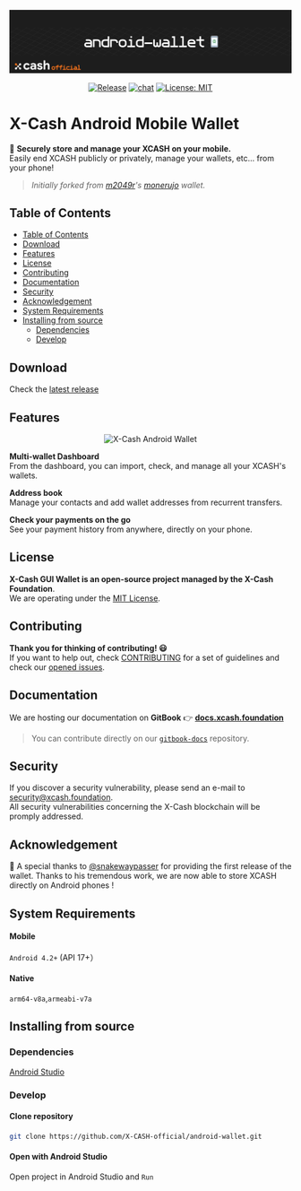 <div align=middle>

<a align="center" href="https://x-network.io/xcash"><img src="header.png" alt="X-Cash Core"></a>

[![Release](https://img.shields.io/github/v/release/X-CASH-official/android-wallet)](https://github.com/X-CASH-official/android-wallet/releases)
[![chat](https://img.shields.io/discord/470575102203920395?logo=discord)](https://discordapp.com/invite/4CAahnd)
[![License: MIT](https://img.shields.io/badge/License-MIT-green.svg?style=flat)](https://opensource.org/licenses/MIT)

</div>

# X-Cash Android Mobile Wallet

📱 **Securely store and manage your XCASH on your mobile.**  
Easily end XCASH publicly or privately, manage your wallets, etc... from your phone!

> *Initially forked from [m2049r](https://github.com/m2049r)'s [monerujo](https://github.com/m2049r/xmrwallet) wallet.*

## Table of Contents

- [Table of Contents](#table-of-contents)
- [Download](#download)
- [Features](#features)
- [License](#license)
- [Contributing](#contributing)
- [Documentation](#documentation)
- [Security](#security)
- [Acknowledgement](#acknowledgement)
- [System Requirements](#system-requirements)
- [Installing from source](#installing-from-source)
  - [Dependencies](#dependencies)
  - [Develop](#develop)

## Download

Check the [latest release](https://github.com/X-CASH-official/android-wallet/releases)

## Features

<div align=middle>
<img height=500px src="https://x-network.io/front/images/android-wallet.gif" alt="X-Cash Android Wallet">
</div>

**Multi-wallet Dashboard**  
From the dashboard, you can import, check, and manage all your XCASH's wallets.

**Address book**  
Manage your contacts and add wallet addresses from recurrent transfers.

**Check your payments on the go**  
See your payment history from anywhere, directly on your phone.

## License

**X-Cash GUI Wallet is an open-source project managed by the X-Cash Foundation**.  
We are operating under the [MIT License](LICENSE).

## Contributing

**Thank you for thinking of contributing! 😃**  
If you want to help out, check [CONTRIBUTING](https://github.com/X-CASH-official/.github/blob/master/CONTRIBUTING.md) for a set of guidelines and check our [opened issues](https://github.com/X-CASH-official/desktop-wallet/issues).

## Documentation

We are hosting our documentation on **GitBook** 👉 [**docs.xcash.foundation**](https://docs.xcash.foundation/)

> You can contribute directly on our [`gitbook-docs`](https://github.com/X-CASH-official/gitbook-docs) repository.

## Security

If you discover a security vulnerability, please send an e-mail to [security@xcash.foundation](mailto:security@xcash.foundation).  
All security vulnerabilities concerning the X-Cash blockchain will be promply addressed.

## Acknowledgement

🙏 A special thanks to [@snakewaypasser](https://github.com/snakewaypasser) for providing the first release of the wallet. Thanks to his tremendous work, we are now able to store XCASH directly on Android phones !

## System Requirements

#### Mobile

`Android 4.2+` (API 17+）

#### Native

`arm64-v8a`,`armeabi-v7a`

## Installing from source

### Dependencies

[Android Studio](https://developer.android.com/studio) 

### Develop

#### Clone repository

```bash
git clone https://github.com/X-CASH-official/android-wallet.git
```

#### Open with Android Studio

Open project in Android Studio and `Run`